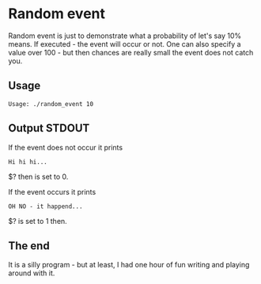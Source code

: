 # Random event
Random event is just to demonstrate what a probability of let's say 10% means. If executed - the event will occur or not. One can also specify a value over 100 - but then chances are really small the event does not catch you.


## Usage

```
Usage: ./random_event 10
```

## Output STDOUT
If the event does not occur it prints 

```
Hi hi hi...
```
$? then is set to 0.

If the event occurs it prints
```
OH NO - it happend...
```
$? is set to 1 then.

## The end
It is a silly program - but at least, I had one hour of fun writing and playing around with it. 